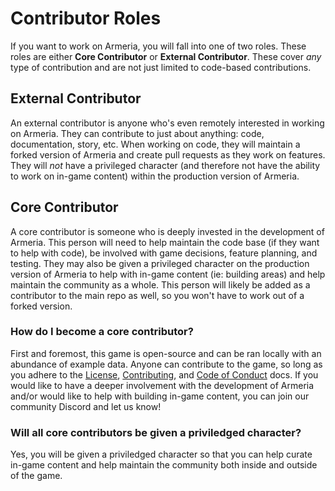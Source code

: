 # Contributor Roles

If you want to work on Armeria, you will fall into one of two roles. These roles
are either **Core Contributor** or **External Contributor**. These cover _any_
type of contribution and are not just limited to code-based contributions.

## External Contributor

An external contributor is anyone who's even remotely interested in working on
Armeria. They can contribute to just about anything: code, documentation, story,
etc. When working on code, they will maintain a forked version of Armeria and
create pull requests as they work on features. They will _not_ have a privileged
character (and therefore not have the ability to work on in-game content) within
the production version of Armeria.

## Core Contributor

A core contributor is someone who is deeply invested in the development of
Armeria. This person will need to help maintain the code base (if they want to
help with code), be involved with game decisions, feature planning, and testing.
They may also be given a privileged character on the production version of
Armeria to help with in-game content (ie: building areas) and help maintain the
community as a whole. This person will likely be added as a contributor to the
main repo as well, so you won't have to work out of a forked version.

### How do I become a core contributor?

First and foremost, this game is open-source and can be ran locally with an
abundance of example data. Anyone can contribute to the game, so long as you
adhere to the [License](../LICENSE), [Contributing](docs/contributing.md), and
[Code of Conduct](docs/code-of-conduct.md) docs. If you would like to have a
deeper involvement with the development of Armeria and/or would like to help with
building in-game content, you can join our community Discord and let us know!

### Will all core contributors be given a priviledged character?

Yes, you will be given a priviledged character so that you can help curate
in-game content and help maintain the community both inside and outside of the
game.